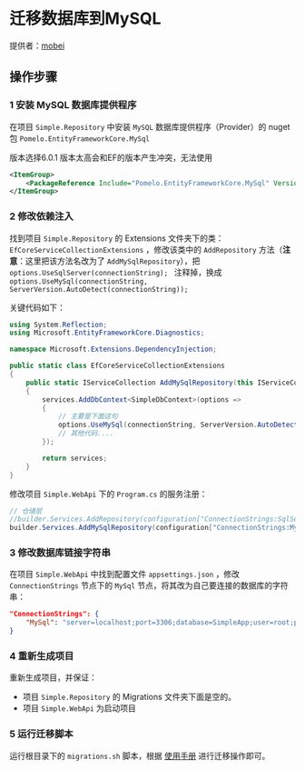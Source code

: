 # 迁移数据库到MySQL



提供者：[mobei](https://gitee.com/szwscg_admin)



## 操作步骤

### 1 安装 MySQL 数据库提供程序

在项目 `Simple.Repository` 中安装 `MySQL` 数据库提供程序（Provider）的 nuget 包 `Pomelo.EntityFrameworkCore.MySql` 

版本选择6.0.1 版本太高会和EF的版本产生冲突，无法使用

```xml
<ItemGroup>
    <PackageReference Include="Pomelo.EntityFrameworkCore.MySql" Version="6.0.1" />
</ItemGroup>
```

### 2 修改依赖注入

找到项目 `Simple.Repository` 的 Extensions 文件夹下的类：`EfCoreServiceCollectionExtensions` ，修改该类中的 `AddRepository` 方法（**注意**：这里把该方法名改为了 `AddMySqlRepository`），把 `options.UseSqlServer(connectionString); ` 注释掉，换成 `options.UseMySql(connectionString, ServerVersion.AutoDetect(connectionString));`

关键代码如下：

```csharp
using System.Reflection;
using Microsoft.EntityFrameworkCore.Diagnostics;

namespace Microsoft.Extensions.DependencyInjection;

public static class EfCoreServiceCollectionExtensions
{
    public static IServiceCollection AddMySqlRepository(this IServiceCollection services, string connectionString)
    {
        services.AddDbContext<SimpleDbContext>(options =>
        {
            // 主要是下面这句
            options.UseMySql(connectionString, ServerVersion.AutoDetect(connectionString));
            // 其他代码....
        });

        return services;
    }
}
```

修改项目 `Simple.WebApi` 下的 `Program.cs` 的服务注册：

```csharp
// 仓储层
//builder.Services.AddRepository(configuration["ConnectionStrings:SqlServer"]);
builder.Services.AddMySqlRepository(configuration["ConnectionStrings:MySql"]); 
```

### 3 修改数据库链接字符串

在项目 `Simple.WebApi` 中找到配置文件 `appsettings.json` ，修改 `ConnectionStrings` 节点下的 `MySql` 节点，将其改为自己要连接的数据库的字符串：

```json
"ConnectionStrings": {
    "MySql": "server=localhost;port=3306;database=SimpleApp;user=root;password=123456;charset=utf8mb4;"
}
```

### 4 重新生成项目

重新生成项目，并保证：

- 项目 `Simple.Repository` 的 Migrations 文件夹下面是空的。
- 项目 `Simple.WebApi` 为启动项目

### 5 运行迁移脚本

运行根目录下的 `migrations.sh` 脚本，根据 [使用手册](../使用手册) 进行迁移操作即可。